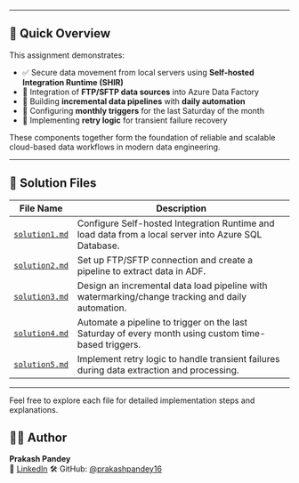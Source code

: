 
---

## 📝 Quick Overview

This assignment demonstrates:

- ✅ Secure data movement from local servers using **Self-hosted Integration Runtime (SHIR)**  
- 📂 Integration of **FTP/SFTP data sources** into Azure Data Factory  
- 🔁 Building **incremental data pipelines** with **daily automation**  
- 📆 Configuring **monthly triggers** for the last Saturday of the month  
- 🔄 Implementing **retry logic** for transient failure recovery  

These components together form the foundation of reliable and scalable cloud-based data workflows in modern data engineering.

---

## 📄 Solution Files

| File Name         | Description |
|------------------|-------------|
| [`solution1.md`](solution1.md) | Configure Self-hosted Integration Runtime and load data from a local server into Azure SQL Database. |
| [`solution2.md`](solution2.md) | Set up FTP/SFTP connection and create a pipeline to extract data in ADF. |
| [`solution3.md`](solution3.md) | Design an incremental data load pipeline with watermarking/change tracking and daily automation. |
| [`solution4.md`](solution4.md) | Automate a pipeline to trigger on the last Saturday of every month using custom time-based triggers. |
| [`solution5.md`](solution5.md) | Implement retry logic to handle transient failures during data extraction and processing. |

---

Feel free to explore each file for detailed implementation steps and explanations.

## 👨‍💻 Author

**Prakash Pandey**  
📧 [LinkedIn](https://www.linkedin.com/in/prakash-pandey-2827522b1/) 
🛠️ GitHub: [@prakashpandey16](https://github.com/prakashpandey16)

